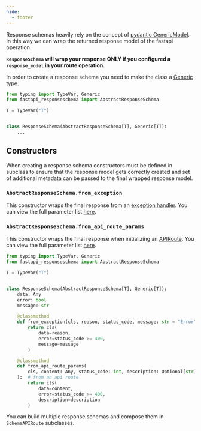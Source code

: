 ```yaml
---
hide:
  - footer
---
```

Response schemas heavily rely on the concept of [pydantic GenericModel](https://pydantic-docs.helpmanual.io/usage/models/#generic-models).
In this way we can wrap the returned response model of the fastapi operation.

**`ResponseSchema` will wrap your response ONLY if you configured a `response_model` in your route operation.**

In order to create a response schema you need to make the class a [Generic](https://docs.python.org/3.8/library/typing.html#generics) type. 
```py
from typing import TypeVar, Generic
from fastapi_responseschema import AbstractResponseSchema

T = TypeVar("T")


class ResponseSchema(AbstractResponseSchema[T], Generic[T]):
    ...
```

## Constructors
When creating a response schema constructors must be defined in subclass to ensure that the response model gets correctly created and set of additional metadata can be passed to the final wrapped response model.

### `AbstractResponseSchema.from_exception`
This constructor wraps the final response from an [exception handler](https://fastapi.tiangolo.com/tutorial/handling-errors/#install-custom-exception-handlers).
You can view the full parameter list [here](/api/interfaces/#from_exception).

### `AbstractResponseSchema.from_api_route_params`
This constructor wraps the final response when initializing an [APIRoute](https://fastapi.tiangolo.com/advanced/custom-request-and-route/?h=apiroute).
You can view the full parameter list [here](/api/interfaces/#from_api_route_params).


```py
from typing import TypeVar, Generic
from fastapi_responseschema import AbstractResponseSchema

T = TypeVar("T")


class ResponseSchema(AbstractResponseSchema[T], Generic[T]):
    data: Any
    error: bool
    message: str

    @classmethod
    def from_exception(cls, reason, status_code, message: str = "Error", **others):  # from an exception handler 
        return cls(
            data=reason,
            error=status_code >= 400, 
            message=message
        )

    @classmethod
    def from_api_route_params(
        cls, content: Any, status_code: int, description: Optional[str] = None, **others
    ):  # from an api route
        return cls(
            data=content,
            error=status_code >= 400, 
            description=description
        )
```

You can build multiple response schemas and compose them in `SchemaAPIRoute` subclasses.